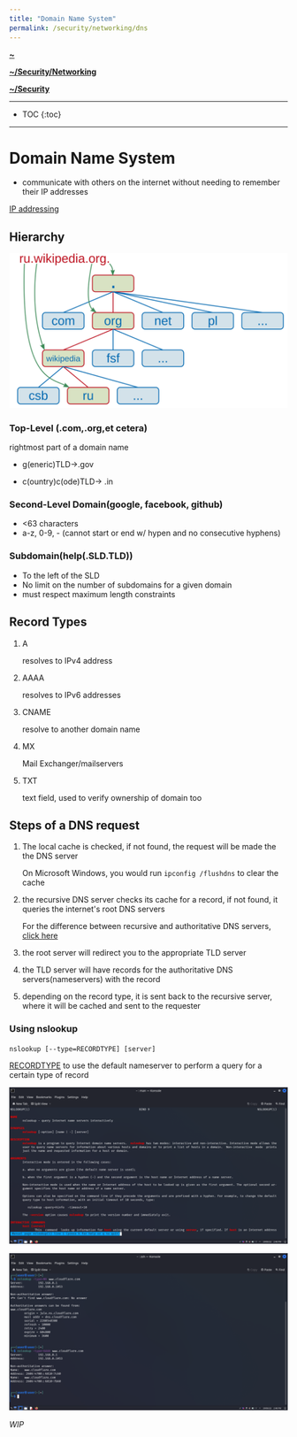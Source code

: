 ```yaml
---
title: "Domain Name System"
permalink: /security/networking/dns
---
```


**[~](../../../README.md)**

**[~/Security/Networking](../networking.md)**

**[~/Security](../../security.md)**

---

* TOC
{:toc}

---

# Domain Name System

<!-- TODO dnsenum -->

- communicate with others on the internet without needing to remember their IP addresses

[IP addressing](ip_addressing.md)

## Hierarchy

![](img/dns_hierarchy.svg)

### Top-Level (.com,.org,et cetera)

rightmost part of a domain name

- g(eneric)TLD->.gov

- c(ountry)c(ode)TLD-> .in

### Second-Level Domain(google, facebook, github)

- <63 characters
- a-z, 0-9, - (cannot start or end w/ hypen and no consecutive hyphens)

### Subdomain(help(.SLD.TLD))

- To the left of the SLD
- No limit on the number of subdomains for a given domain
- must respect maximum length constraints

## Record Types

1. A

   resolves to IPv4 address

2. AAAA

   resolves to IPv6 addresses

3. CNAME

   resolve to another domain name

4. MX

   Mail Exchanger/mailservers

5. TXT

   text field, used to verify ownership of domain too

## Steps of a DNS request

1. The local cache is checked, if not found, the request will be made the the DNS server

   On Microsoft Windows, you would run `ipconfig /flushdns` to clear the cache

2. the recursive DNS server checks its cache for a record, if not found, it queries the internet's root DNS servers

   For the difference between recursive and authoritative DNS servers, [click here](https://umbrella.cisco.com/blog/what-is-the-difference-between-authoritative-and-recursive-dns-nameservers)

3. the root server will redirect you to the appropriate TLD server

4. the TLD server will have records for the authoritative DNS servers(nameservers) with the record

5. depending on the record type, it is sent back to the recursive server, where it will be cached and sent to the requester

### Using nslookup

`nslookup [--type=RECORDTYPE] [server]`

[RECORDTYPE](#record-types)
to use the default nameserver to perform a query for a certain type of record

![](img/nslookup.png)

![](img/nslookup2.png)

<!-- ## DNSSEC

## OSCP stapling -->

<!-- dnssec, ocsp stapling, denial o existence, recommended servers -->

_WIP_
